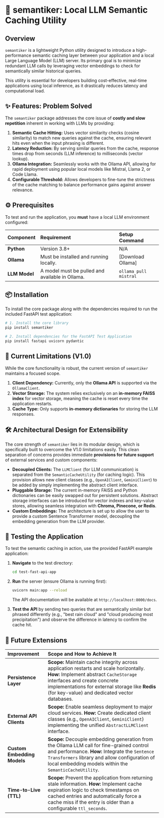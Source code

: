 # 🧠 semantiker: Local LLM Semantic Caching Utility

## Overview

`semantiker` is a lightweight Python utility designed to introduce a high-performance semantic caching layer between your application and a local Large Language Model (LLM) server. Its primary goal is to minimize redundant LLM calls by leveraging vector embeddings to check for semantically similar historical queries.

This utility is essential for developers building cost-effective, real-time applications using local inference, as it drastically reduces latency and computational load.

## ✨ Features: Problem Solved

The `semantiker` package addresses the core issue of **costly and slow repetition** inherent in working with LLMs by providing:

1.  **Semantic Cache Hitting:** Uses vector similarity checks (cosine similarity) to match new queries against the cache, ensuring relevant hits even when the input phrasing is different.
2.  **Latency Reduction:** By serving similar queries from the cache, response times drop from seconds (LLM inference) to milliseconds (vector lookup).
3.  **Ollama Integration:** Seamlessly works with the Ollama API, allowing for rapid deployment using popular local models like Mistral, Llama 2, or Code Llama.
4.  **Configurable Threshold:** Allows developers to fine-tune the strictness of the cache matching to balance performance gains against answer relevance.

## ⚙️ Prerequisites

To test and run the application, you **must** have a local LLM environment configured:

| **Component** | **Requirement** | **Setup Command** | 
| :--- | :--- | :--- |
| **Python** | Version 3.8+ | N/A | 
| **Ollama** | Must be installed and running locally. | [Download Ollama] | 
| **LLM Model** | A model must be pulled and available in Ollama. | `ollama pull mistral` | 

## 📦 Installation

To install the core package along with the dependencies required to run the included FastAPI test application:

```bash
# 1. Install the core library
pip install semantiker

# 2. Install dependencies for the FastAPI Test Application
pip install fastapi uvicorn pydantic
```


## 🛑 Current Limitations (V1.0)

While the core functionality is robust, the current version of `semantiker` maintains a focused scope.

1.  **Client Dependency:** Currently, only the **Ollama API** is supported via the `OllamaClient`.
2.  **Vector Storage:** The system relies exclusively on an **in-memory FAISS index** for vector storage, meaning the cache is reset every time the application restarts.
3.  **Cache Type:** Only supports **in-memory dictionaries** for storing the LLM responses.

## 🛠️ Architectural Design for Extensibility

The core strength of `semantiker` lies in its modular design, which is specifically built to overcome the V1.0 limitations easily. This clean separation of concerns provides immediate **provisions for future support** of external services and custom components:

* **Decoupled Clients:** The `LLMClient` (for LLM communication) is separated from the `SemanticCacheUtility` (for caching logic). This provision allows new client classes (e.g., `OpenAIClient`, `GeminiClient`) to be added by simply implementing the abstract client interface.
* **Pluggable Storage:** The current in-memory FAISS and Python dictionaries can be easily swapped out for persistent solutions. Abstract storage interfaces can be introduced for vector indexes and key-value stores, allowing seamless integration with **Chroma, Pinecone, or Redis**.
* **Custom Embeddings:** The architecture is set up to allow the user to provide a custom Sentence Transformer model, decoupling the embedding generation from the LLM provider.

## 🚀 Testing the Application

To test the semantic caching in action, use the provided FastAPI example application:

1.  **Navigate** to the test directory:

    ```bash
    cd test-fast-api-app
    ```

2.  **Run** the server (ensure Ollama is running first):

    ```bash
    uvicorn main:app --reload
    ```

    The API documentation will be available at `http://localhost:8000/docs`.

3.  **Test the API** by sending two queries that are semantically similar but phrased differently (e.g., "best rain cloud" and "cloud producing most precipitation") and observe the difference in latency to confirm the cache hit.

## 🔮 Future Extensions

| **Improvement** | **Scope and How to Achieve It** | 
| :--- | :--- |
| **Persistence Layer** | **Scope:** Maintain cache integrity across application restarts and scale horizontally. **How:** Implement abstract `CacheStorage` interfaces and create concrete implementations for external storage like **Redis** (for key-value) and dedicated vector databases. | 
| **External API Clients** | **Scope:** Enable seamless deployment to major cloud services. **How:** Create dedicated client classes (e.g., `OpenAIClient`, `GeminiClient`) implementing the unified `AbstractLLMClient` interface. | 
| **Custom Embedding Models** | **Scope:** Decouple embedding generation from the Ollama LLM call for fine-grained control and performance. **How:** Integrate the `Sentence Transformers` library and allow configuration of local embedding models within the `SemanticCacheUtility`. | 
| **Time-to-Live (TTL)** | **Scope:** Prevent the application from returning stale information. **How:** Implement cache expiration logic to check timestamps on cached entries and automatically force a cache miss if the entry is older than a configurable `ttl_seconds`. |

